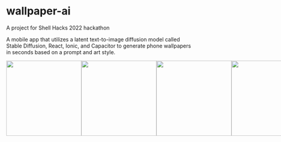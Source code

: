 # wallpaper-ai
A project for Shell Hacks 2022 hackathon 

A mobile app that utilizes a latent text-to-image diffusion model called Stable Diffusion, React, Ionic, and Capacitor to generate phone wallpapers in seconds based on a prompt and art style.

<table>
<div align="center">
  <div style="display: flex; align-items: flex-start;">
    <img src="https://user-images.githubusercontent.com/18492311/211882568-63b44b3f-45e6-4626-8768-342ec79db1ef.png" width="200" />
    <img src="https://user-images.githubusercontent.com/18492311/211882585-7149c230-8bee-4638-acd2-fb4c1c40dcdd.png" width="200" />
    <img src="https://user-images.githubusercontent.com/18492311/211882598-eba39bc8-0459-4be5-9c2e-2284122ef7cf.png" width="200" />
    <img src="https://user-images.githubusercontent.com/18492311/211882600-f7b062fd-1e3d-4ec8-b7a4-fea2fb9c0134.png" width="200" />
  </div>
</div>
</table>
